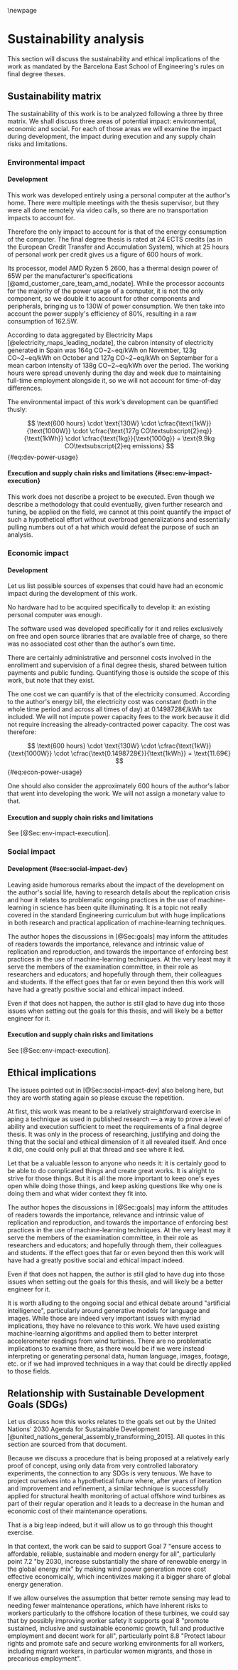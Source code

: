 \newpage
# Sustainability analysis
This section will discuss the sustainability and ethical implications of the work as mandated by the Barcelona East School of Engineering's rules on final degree theses.

## Sustainability matrix
The sustainability of this work is to be analyzed following a three by three matrix. We shall discuss three areas of potential impact: environmental, economic and social. For each of those areas we will examine the impact during development, the impact during execution and any supply chain risks and limitations.

### Environmental impact

#### Development
This work was developed entirely using a personal computer at the author's home. There were multiple meetings with the thesis supervisor, but they were all done remotely via video calls, so there are no transportation impacts to account for.

Therefore the only impact to account for is that of the energy consumption of the computer. The final degree thesis is rated at 24 ECTS credits (as in the European Credit Transfer and Accumulation System), which at 25 hours of personal work per credit gives us a figure of 600 hours of work.

Its processor, model AMD Ryzen 5 2600, has a thermal design power of 65W per the manufacturer's specifications [@amd_customer_care_team_amd_nodate]. While the processor accounts for the majority of the power usage of a computer, it is not the only component, so we double it to account for other components and peripherals, bringing us to 130W of power consumption. We then take into account the power supply's efficiency of 80%, resulting in a raw consumption of 162.5W.

According to data aggregated by Electricity Maps [@electricity_maps_leading_nodate], the cabron intensity of electricity generated in Spain was 164g CO~2~eq/kWh on November, 123g CO~2~eq/kWh on October and 127g CO~2~eq/kWh on September for a mean carbon intensity of 138g CO~2~eq/kWh over the period. The working hours were spread unevenly during the day and week due to maintaining full-time employment alongside it, so we will not account for time-of-day differences.

The environmental impact of this work's development can be quantified thusly:

$$
\text{600 hours} \cdot \text{130W} \cdot \cfrac{\text{1kW}}{\text{1000W}} \cdot \cfrac{\text{127g CO\textsubscript{2}eq}}{\text{1kWh}} \cdot \cfrac{\text{1kg}}{\text{1000g}} = \text{9.9kg CO\textsubscript{2}eq emissions}
$$ {#eq:dev-power-usage}

#### Execution and supply chain risks and limitations {#sec:env-impact-execution}
This work does not describe a project to be executed. Even though we describe a methodology that could eventually, given further research and tuning, be applied on the field, we cannot at this point quantify the impact of such a hypothetical effort without overbroad generalizations and essentially pulling numbers out of a hat which would defeat the purpose of such an analysis.

### Economic impact

#### Development
Let us list possible sources of expenses that could have had an economic impact during the development of this work.

No hardware had to be acquired specifically to develop it: an existing personal computer was enough.

The software used was developed specifically for it and relies exclusively on free and open source libraries that are available free of charge, so there was no associated cost other than the author's own time.

There are certainly administrative and personnel costs involved in the enrollment and supervision of a final degree thesis, shared between tuition payments and public funding. Quantifying those is outside the scope of this work, but note that they exist.

The one cost we can quantify is that of the electricity consumed. According to the author's energy bill, the electricity cost was constant (both in the whole time period and across all times of day) at 0.1498728€/kWh tax included. We will not impute power capacity fees to the work because it did not require increasing the already-contracted power capacity. The cost was therefore:

$$
\text{600 hours} \cdot \text{130W} \cdot \cfrac{\text{1kW}}{\text{1000W}} \cdot \cfrac{\text{0.1498728€}}{\text{1kWh}} = \text{11.69€}
$$ {#eq:econ-power-usage}

One should also consider the approximately 600 hours of the author's labor that went into developing the work. We will not assign a monetary value to that.

#### Execution and supply chain risks and limitations
See [@Sec:env-impact-execution].

### Social impact

#### Development {#sec:social-impact-dev}
Leaving aside humorous remarks about the impact of the development on the author's social life, having to research details about the replication crisis and how it relates to problematic ongoing practices in the use of machine-learning in science has been quite illuminating. It is a topic not really covered in the standard Engineering curriculum but with huge implications in both research and practical application of machine-learning techniques.

The author hopes the discussions in [@Sec:goals] may inform the attitudes of readers towards the importance, relevance and intrinsic value of replication and reproduction, and towards the importance of enforcing best practices in the use of machine-learning techniques. At the very least may it serve the members of the examination committee, in their role as researchers and educators; and hopefully through them, their colleagues and students. If the effect goes that far or even beyond then this work will have had a greatly positive social and ethical impact indeed.

Even if that does not happen, the author is still glad to have dug into those issues when setting out the goals for this thesis, and will likely be a better engineer for it.

#### Execution and supply chain risks and limitations
See [@Sec:env-impact-execution].

## Ethical implications
The issues pointed out in [@Sec:social-impact-dev] also belong here, but they are worth stating again so please excuse the repetition.

At first, this work was meant to be a relatively straightforward exercise in aping a technique as used in published research — a way to prove a level of ability and execution sufficient to meet the requirements of a final degree thesis. It was only in the process of researching, justifying and doing the thing that the social and ethical dimension of it all revealed itself. And once it did, one could only pull at that thread and see where it led.

Let that be a valuable lesson to anyone who needs it: it is certainly good to be able to do complicated things and create great works. It is alright to strive for those things. But it is all the more important to keep one's eyes open while doing those things, and keep asking questions like why one is doing them and what wider context they fit into.

The author hopes the discussions in [@Sec:goals] may inform the attitudes of readers towards the importance, relevance and intrinsic value of replication and reproduction, and towards the importance of enforcing best practices in the use of machine-learning techniques. At the very least may it serve the members of the examination committee, in their role as researchers and educators; and hopefully through them, their colleagues and students. If the effect goes that far or even beyond then this work will have had a greatly positive social and ethical impact indeed.

Even if that does not happen, the author is still glad to have dug into those issues when setting out the goals for this thesis, and will likely be a better engineer for it.

It is worth alluding to the ongoing social and ethical debate around "artificial intelligence", particularly around generative models for language and images. While those are indeed very important issues with myriad implications, they have no relevance to this work. We have used existing machine-learning algorithms and applied them to better interpret accelerometer readings from wind turbines. There are no problematic implications to examine there, as there would be if we were instead interpreting or generating personal data, human language, images, footage, etc. or if we had improved techniques in a way that could be directly applied to those fields.

## Relationship with Sustainable Development Goals (SDGs)
Let us discuss how this works relates to the goals set out by the United Nations' 2030 Agenda for Sustainable Development [@united_nations_general_assembly_transforming_2015]. All quotes in this section are sourced from that document.

Because we discuss a procedure that is being proposed at a relatively early proof of concept, using only data from very controlled laboratory experiments, the connection to any SDGs is very tenuous. We have to project ourselves into a hypothetical future where, after years of iteration and improvement and refinement, a similar technique is successfully applied for structural health monitoring of actual offshore wind turbines as part of their regular operation and it leads to a decrease in the human and economic cost of their maintenance operations.

That is a big leap indeed, but it will allow us to go through this thought exercise.

In that context, the work can be said to support Goal 7 "ensure access to affordable, reliable, sustainable and modern energy for all", particularly point 7.2 "by 2030, increase substantially the share of renewable energy in the global energy mix" by making wind power generation more cost effective economically, which incentivizes making it a bigger share of global energy generation.

If we allow ourselves the assumption that better remote sensing may lead to needing fewer maintenance operations, which have inherent risks to workers particularly to the offshore location of these turbines, we could say that by possibly improving worker safety it supports goal 8 "promote sustained, inclusive and sustainable economic growth, full and productive employment and decent work for all", particularly point 8.8 "Protect labour rights and promote safe and secure working environments for all workers, including migrant workers, in particular women migrants, and those in precarious employment".
